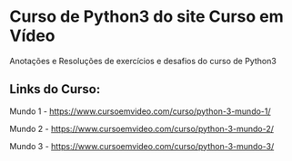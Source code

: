 # Curso de Python3 do site Curso em Vídeo
 Anotações e Resoluções de exercícios e desafios do curso de Python3


## Links do Curso:

 Mundo 1 - https://www.cursoemvideo.com/curso/python-3-mundo-1/

 Mundo 2 - https://www.cursoemvideo.com/curso/python-3-mundo-2/

 Mundo 3 - https://www.cursoemvideo.com/curso/python-3-mundo-3/
 